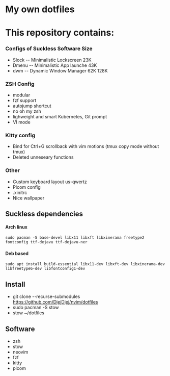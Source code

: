 # My own dotfiles
# This repository contains:

### Configs of Suckless Software        Size
- Slock -- Minimalistic Lockscreen      23K
- Dmenu -- Minimalistic App launche     43K
- dwm   -- Dynamic Window Manager       62K
                                       128K 

### ZSH Config
- modular
- fzf support
- autojump shortcut
- no oh my zsh
- lighweight and smart Kubernetes, Git prompt 
- VI mode

### Kitty config
- Bind for Ctrl+G scrollback with vim motions (tmux copy mode without tmux)
- Deleted unneseary functions

### Other
- Custom keyboard layout us-qwertz
- Picom config
- .xinitrc
- Nice wallpaper

## Suckless dependencies
   #### Arch linux 
    sudo pacman -S base-devel libx11 libxft libxinerama freetype2 fontconfig ttf-dejavu ttf-dejavu-ner
   #### Deb based 
    sudo apt install build-essential libx11-dev libxft-dev libxinerama-dev libfreetype6-dev libfontconfig1-dev

## Install
   - git clone --recurse-submodules https://github.com/DjejDjej/nvim/dotfiles 
   - sudo pacman -S stow
   - stow ~/dotfiles
## Software
   - zsh
   - stow
   - neovim
   - fzf
   - kitty
   - picom

